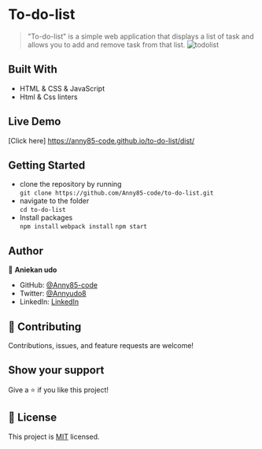 # To-do-list

> "To-do-list" is a simple web application that displays a list of task and allows you to add and remove task from that list.
> ![todolist](https://user-images.githubusercontent.com/87186552/149173898-f295f413-936e-465c-9aee-2e1ff4f12123.png)

## Built With

- HTML & CSS & JavaScript
- Html & Css linters

## Live Demo

[Click here] https://anny85-code.github.io/to-do-list/dist/

## Getting Started

- clone the repository by running\
   `git clone https://github.com/Anny85-code/to-do-list.git`
- navigate to the folder\
   `cd to-do-list`
- Install packages\
   `npm install`
  `webpack install`
  `npm start`

## Author

👤 **Aniekan udo**

- GitHub: [@Anny85-code](https://github.com/Anny85-code)
- Twitter: [@Annyudo8](https://twitter.com/Anny_udo8)
- LinkedIn: [LinkedIn](https://www.linkedin.com/in/aniekan-udo-665b65213/)

## :handshake: Contributing

Contributions, issues, and feature requests are welcome!

## Show your support

Give a :star:️ if you like this project!

## :memo: License

This project is [MIT](./MIT.md) licensed.
